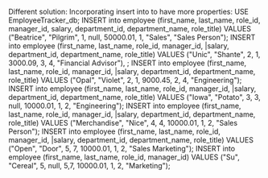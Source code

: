 Different solution: 
 Incorporating insert into to have more properties:
  USE EmployeeTracker_db;
INSERT into employee (first_name, last_name, role_id, manager_id, salary, department_id, department_name, role_title) VALUES ("Beatrice", "Pilgrim", 1, null, 50000.01, 1, "Sales", "Sales Person");
INSERT into employee (first_name, last_name, role_id, manager_id, |salary, department_id, department_name, role_title) VALUES ("Unic", "Shante", 2, 1, 3000.09, 3, 4, "Financial Advisor"), ;
INSERT into employee (first_name, last_name, role_id, manager_id, |salary, department_id, department_name, role_title) VALUES ("Opal", "Violet", 2, 1, 9000.45, 2, 4, "Engineering");
INSERT into employee (first_name, last_name, role_id, manager_id, |salary, department_id, department_name, role_title) VALUES ("Iowa", "Potato", 3, 3, null, 10000.01, 1, 2, "Engineering");
INSERT into employee (first_name, last_name, role_id, manager_id, |salary, department_id, department_name, role_title) VALUES ("Merchandise", "Nice", 4, 4, 10000.01, 1, 2, "Sales Person");
INSERT into employee (first_name, last_name, role_id, manager_id, |salary, department_id, department_name, role_title) VALUES ("Open", "Door", 5, 7, 10000.01, 1, 2, "Sales Marketing");
INSERT into employee (first_name, last_name, role_id, manager_id) VALUES ("Su", "Cereal", 5, null, 5,7, 10000.01, 1, 2, "Marketing");